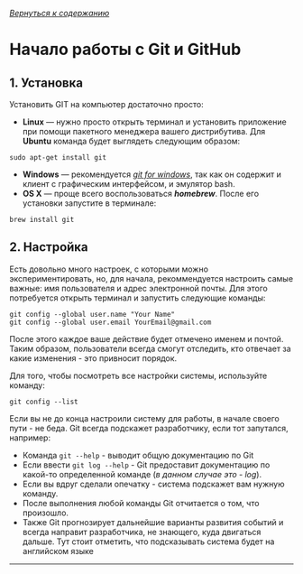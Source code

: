 [*Вернуться к содержанию*](/readme.md)

# **Начало работы с Git и GitHub**

## 1. Установка

Установить GIT на компьютер достаточно просто:
-  **Linux** — нужно просто открыть терминал и установить приложение при помощи пакетного менеджера вашего дистрибутива. Для **Ubuntu** команда будет выглядеть следующим образом:
~~~
sudo apt-get install git
~~~
-  **Windows** — рекомендуется [*git for windows*](https://git-scm.com/download/win), так как он содержит и клиент с графическим интерфейсом, и эмулятор bash.
-  **OS X** — проще всего воспользоваться ***homebrew***. После его установки запустите в терминале:

~~~
brew install git
~~~

## 2. Настройка

Есть довольно много настроек, с которыми можно экспериментировать, но, для начала, рекоммендуется настроить самые важные: имя пользователя и адрес электронной почты. Для этого потребуется открыть терминал и запустить следующие команды:

~~~
git config --global user.name "Your Name"
git config --global user.email YourEmail@gmail.com
~~~

После этого каждое ваше действие будет отмечено именем и почтой. Таким образом, пользователи всегда смогут отследить, кто отвечает за какие изменения - это привносит порядок.

Для того, чтобы посмотреть все настройки системы, используйте команду:

~~~
git config --list
~~~

Если вы не до конца настроили систему для работы, в начале своего пути - не беда. Git всегда подскажет разработчику, если тот запутался, например:

- Команда ```git --help``` - выводит общую документацию по Git
- Если ввести ```git log --help``` - Git предоставит документацию по какой-то определенной команде (*в данном случае это - log*).
- Если вы вдруг сделали опечатку - система подскажет вам нужную команду.
- После выполнения любой команды Git отчитается о том, что произошло.
- Также Git прогнозирует дальнейшие варианты развития событий и всегда направит разработчика, не знающего, куда двигаться дальше. Тут стоит отметить, что подсказывать система будет на английском языке

***